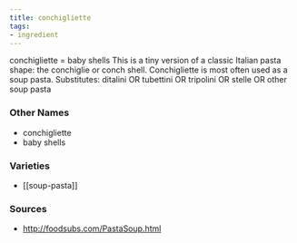 ```yaml
---
title: conchigliette
tags:
- ingredient
---
```

conchigliette = baby shells This is a tiny version of a classic Italian pasta shape: the conchiglie or conch shell. Conchigliette is most often used as a soup pasta. Substitutes: ditalini OR tubettini OR tripolini OR stelle OR other soup pasta

### Other Names

* conchigliette
* baby shells

### Varieties

* [[soup-pasta]]

### Sources
* http://foodsubs.com/PastaSoup.html
